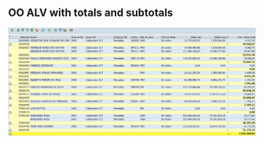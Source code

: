 ## OO ALV with totals and subtotals

![Final result](https://github.com/viniciustavanoferreira/displayOOALVWithSubtotals/blob/master/Final%20result.png)
